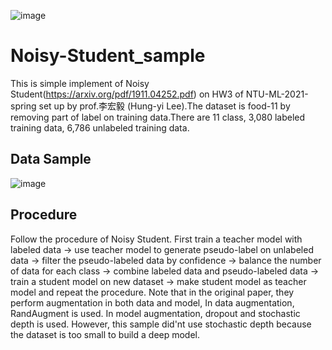 ![image](https://user-images.githubusercontent.com/56825699/114810255-42908480-9dde-11eb-8091-700dbb759f44.png)
# Noisy-Student_sample
This is simple implement of Noisy Student(https://arxiv.org/pdf/1911.04252.pdf) on HW3 of NTU-ML-2021-spring set up by prof.李宏毅 (Hung-yi Lee).The dataset is food-11 by removing part of label on training data.There are 11 class, 3,080 labeled training data, 6,786 unlabeled training data.

## Data Sample
![image](https://user-images.githubusercontent.com/56825699/114810034-ddd52a00-9ddd-11eb-978b-b14e0bb55283.png)


## Procedure
Follow the procedure of Noisy Student. First train a teacher model with labeled data -> use teacher model to generate pseudo-label on unlabeled data -> filter the pseudo-labeled data by confidence -> balance the number of data for each class -> combine labeled data and pseudo-labeled data -> train a student model on new dataset -> make student model as teacher model and repeat the procedure.
Note that in the original paper, they perform augmentation in both data and model, In data augmentation, RandAugment is used. In model augmentation, dropout and stochastic depth is used. However, this sample did'nt use stochastic depth because the dataset is too small to build a deep model.
